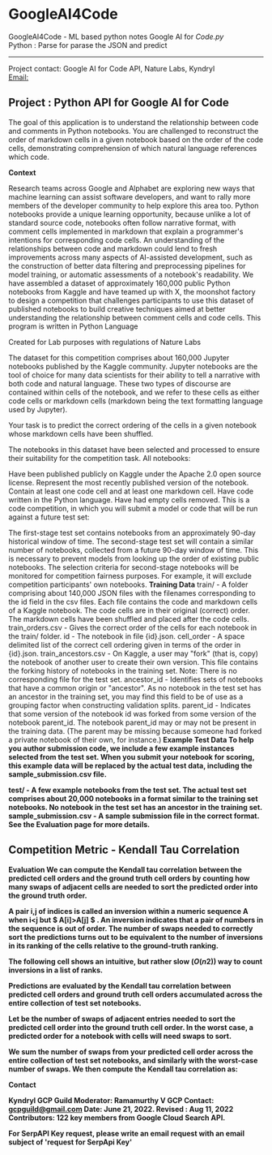 # GoogleAI4Code
GoogleAI4Code - ML based python notes
Google AI for _Code.py_  
Python : Parse for parase the JSON and predict
_____________________________________________________________________________
Project contact: Google AI for Code API, Nature Labs, Kyndryl<br>
[Email:](mailto:gcpguild@gmail.com)
## Project : Python API for Google AI for Code

The goal of this application is to understand the relationship between code and comments in Python notebooks. You are challenged to reconstruct the order of markdown cells in a given notebook based on the order of the code cells, demonstrating comprehension of which natural language references which code.

**Context**

Research teams across Google and Alphabet are exploring new ways that machine learning can assist software developers, and want to rally more members of the developer community to help explore this area too. Python notebooks provide a unique learning opportunity, because unlike a lot of standard source code, notebooks often follow narrative format, with comment cells implemented in markdown that explain a programmer's intentions for corresponding code cells. An understanding of the relationships between code and markdown could lend to fresh improvements across many aspects of AI-assisted development, such as the construction of better data filtering and preprocessing pipelines for model training, or automatic assessments of a notebook's readability.
We have assembled a dataset of approximately 160,000 public Python notebooks from Kaggle and have teamed up with X, the moonshot factory to design a competition that challenges participants to use this dataset of published notebooks to build creative techniques aimed at better understanding the relationship between comment cells and code cells.
This program is written in Python Language

Created for Lab purposes with regulations of Nature Labs

The dataset for this competition comprises about 160,000 Jupyter notebooks published by the Kaggle community. Jupyter notebooks are the tool of choice for many data scientists for their ability to tell a narrative with both code and natural language. These two types of discourse are contained within cells of the notebook, and we refer to these cells as either code cells or markdown cells (markdown being the text formatting language used by Jupyter).

Your task is to predict the correct ordering of the cells in a given notebook whose markdown cells have been shuffled.

The notebooks in this dataset have been selected and processed to ensure their suitability for the competition task. All notebooks:

Have been published publicly on Kaggle under the Apache 2.0 open source license.
Represent the most recently published version of the notebook.
Contain at least one code cell and at least one markdown cell.
Have code written in the Python language.
Have had empty cells removed.
This is a code competition, in which you will submit a model or code that will be run against a future test set:

The first-stage test set contains notebooks from an approximately 90-day historical window of time.
The second-stage test set will contain a similar number of notebooks, collected from a future 90-day window of time. This is necessary to prevent models from looking up the order of existing public notebooks. The selection criteria for second-stage notebooks will be monitored for competition fairness purposes. For example, it will exclude competition participants' own notebooks.
**Training Data**
train/ - A folder comprising about 140,000 JSON files with the filenames corresponding to the id field in the csv files. Each file contains the code and markdown cells of a Kaggle notebook. The code cells are in their original (correct) order. The markdown cells have been shuffled and placed after the code cells.
train_orders.csv - Gives the correct order of the cells for each notebook in the train/ folder.
id - The notebook in file {id}.json.
cell_order - A space delimited list of the correct cell ordering given in terms of the order in {id}.json.
train_ancestors.csv - On Kaggle, a user may "fork" (that is, copy) the notebook of another user to create their own version. This file contains the forking history of notebooks in the training set. Note: There is no corresponding file for the test set.
ancestor_id - Identifies sets of notebooks that have a common origin or "ancestor". As no notebook in the test set has an ancestor in the training set, you may find this field to be of use as a grouping factor when constructing validation splits.
parent_id - Indicates that some version of the notebook id was forked from some version of the notebook parent_id. The notebook parent_id may or may not be present in the training data. (The parent may be missing because someone had forked a private notebook of their own, for instance.)<b>
**Example Test Data**
To help you author submission code, we include a few example instances selected from the test set. When you submit your notebook for scoring, this example data will be replaced by the actual test data, including the sample_submission.csv file.

test/ - A few example notebooks from the test set. The actual test set comprises about 20,000 notebooks in a format similar to the training set notebooks. No notebook in the test set has an ancestor in the training set.
sample_submission.csv - A sample submission file in the correct format. See the Evaluation page for more details.

## Competition Metric - Kendall Tau Correlation
  
**Evaluation**
We can compute the Kendall tau correlation between the predicted cell orders and the ground truth cell orders by counting how many swaps of adjacent cells are needed to sort the predicted order into the ground truth order.

A pair  i,j  of indices is called an inversion within a numeric sequence  A  when  i<j  but $ A[i]>A[j] $ . An inversion indicates that a pair of numbers in the sequence is out of order. The number of swaps needed to correctly sort the predictions turns out to be equivalent to the number of inversions in its ranking of the cells relative to the ground-truth ranking.

The following cell shows an intuitive, but rather slow $( O(n2) )$ way to count inversions in a list of ranks.

Predictions are evaluated by the Kendall tau correlation between predicted cell orders and ground truth cell orders accumulated across the entire collection of test set notebooks.

Let  be the number of swaps of adjacent entries needed to sort the predicted cell order into the ground truth cell order. In the worst case, a predicted order for a notebook with  cells will need  swaps to sort.

We sum the number of swaps from your predicted cell order across the entire collection of test set notebooks, and similarly with the worst-case number of swaps. We then compute the Kendall tau correlation as:

**Contact**

Kyndryl GCP Guild Moderator: Ramamurthy V 
GCP Contact: gcpguild@gmail.com
Date: June 21, 2022.
Revised : Aug 11, 2022
Contributors: 122 key members from Google Cloud Search API.

For SerpAPI Key request, please write an email request with an email subject of 'request for SerpApi Key'
